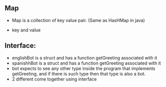 ## Map

- Map is a collection of key value pair. (Same as HasHMap in java)

- key and value 

## Interface:

- englishBot is a struct and has a function getGreeting associated with it
- spanishhBot is a struct and has a function getGreeting associated with it
- bot expects to see any other type inside the program that implements getGreeting, and if there is such type then that type is also a bot.
- 2 different come together using interface

